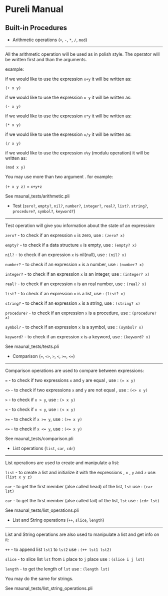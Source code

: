 Pureli Manual
=========

Built-in Procedures
-------------------

- Arithmetic operations (`+`, `-`, `*`, `/`, `mod`)
-------------------
All the arithmetic operation will be used as in polish style. The operator will be written first and than the arguments.

example:

if we would like to use the expression `x+y` it will be written as:

`(+ x y)`

if we would like to use the expression `x-y` it will be written as:

`(- x y)`

if we would like to use the expression `x*y` it will be written as:

`(* x y)`

if we would like to use the expression `x/y` it will be written as:

`(/ x y)`

if we would like to use the expression `x%y` (modulu operation) it will be written as:

`(mod x y)`

You may use more than two argument . for example:

`(+ x y z)` = `x+y+z`

See maunal_tests/arithmetic.pli


- Test (`zero?`, `empty?`, `nil?`, `number?`, `integer?`, `real?`, `list?`. `string?`, `procedure?`, `symbol?`, `keyword?`)
-------------------

Test operation will give you information about the state of an expression:

`zero?` - to check if an expression `x` is zero, use : `(zero? x)`

`empty?` - to check if a data structure `x` is empty, use : `(empty? x)`

`nil?` - to check if an expression `x` is nil(null), use : `(nil? x)`

`number?` - to check if an expression `x` is a number, use : `(number? x)`

`integer?` - to check if an expression `x` is an integer, use : `(integer? x)`

`real?` - to check if an expression `x` is an real number, use : `(real? x)`

`list?` - to check if an expression `x` is a list, use : `(list? x)`

`string?` - to check if an expression `x` is a string, use : `(string? x)`

`procedure?` - to check if an expression `x` is a procedure, use : `(procedure? x)`

`symbol?` - to check if an expression `x` is a symbol, use : `(symbol? x)`

`keyword?` - to check if an expression `x` is a keyword, use : `(keyword? x)`

See maunal_tests/tests.pli

- Comparison (`=`, `<>`, `>`, `<`, `>=`, `<=`)
-------------------

Comparison operations are used to compare between expressions:

`=` - to check if two expressions `x` and `y` are equal , use : `(= x y)`

`<>` - to check if two expressions `x` and `y` are not equal , use : `(<> x y)`

`>` - to check if `x > y`, use : `(> x y)`

`<` - to check if `x < y`, use : `(< x y)`

`>=` - to check if `x >= y`, use : `(>= x y)`

`<=` - to check if `x <= y`, use : `(<= x y)`

See maunal_tests/comparison.pli

- List operations (`list`, `car`, `cdr`)
-------------------

List operations are used to create and manipulate a list:

`list` - to create a list and initialize it with the expressions , `x` , `y` and `z` use: `(list x y z)`

`car` - to get the first member (alse called head) of the list, `lst` use : `(car lst)`

`car` - to get the first member (alse called tail) of the list, `lst` use : `(cdr lst)`

See maunal_tests/list_operations.pli


- List and String operations (`++`, `slice`, `length`)
-------------------

List and String operations are also used to manipulate a list and get info on it:

`++` - to append list `lst1` to `lst2` use : `(++ lst1 lst2)`

`slice` - to slice list `lst` from `i` place to `j` place use : `(slice i j lst)`

`length` - to get the length of `lst` use : `(length lst)`

You may do the same for strings.

See maunal_tests/list_string_operations.pli



